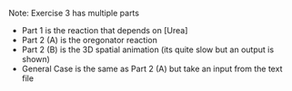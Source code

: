 Note: Exercise 3 has multiple parts
- Part 1 is the reaction that depends on [Urea]
- Part 2 (A) is the oregonator reaction
- Part 2 (B) is the 3D spatial animation (its quite slow but an output is shown)
- General Case is the same as Part 2 (A) but take an input from the text file
